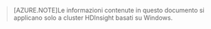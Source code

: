 > [AZURE.NOTE]Le informazioni contenute in questo documento si applicano solo a cluster HDInsight basati su Windows.

<!---HONumber=Oct15_HO3-->